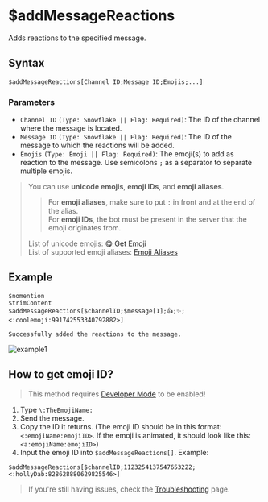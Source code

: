 # $addMessageReactions
Adds reactions to the specified message.

## Syntax
```
$addMessageReactions[Channel ID;Message ID;Emojis;...]
```

### Parameters
- `Channel ID` `(Type: Snowflake || Flag: Required)`: The ID of the channel where the message is located.
- `Message ID` `(Type: Snowflake || Flag: Required)`: The ID of the message to which the reactions will be added.
- `Emojis` `(Type: Emoji || Flag: Required)`: The emoji(s) to add as reaction to the message. Use semicolons `;` as a separator to separate multiple emojis.

> You can use **unicode emojis**, **emoji IDs**, and **emoji aliases**.
> > For **emoji aliases**, make sure to put `:` in front and at the end of the alias. \
> > For **emoji IDs**, the bot must be present in the server that the emoji originates from. 
> 
> List of unicode emojis: [😋 Get Emoji](https://getemoji.com) \
> List of supported emoji aliases: [Emoji Aliases](https://botdesignerdiscord.com/public/emoji_alias_list)

## Example
```
$nomention
$trimContent
$addMessageReactions[$channelID;$message[1];👍;✨;<:coolemoji:991742553340792882>]

Successfully added the reactions to the message.
```
![example1](https://user-images.githubusercontent.com/111157596/249183563-89753bae-aa63-4f42-8172-30975f468189.gif)

## How to get emoji ID?

> This method requires [Developer Mode](https://support.discord.com/hc/en-us/articles/206346498-Where-can-I-find-my-User-Server-Message-ID-) to be enabled! 

1. Type `\:TheEmojiName:`
2. Send the message.
3. Copy the ID it returns. (The emoji ID should be in this format: `<:emojiName:emojiID>`. If the emoji is animated, it should look like this: `<a:emojiName:emojiID>`)
4. Input the emoji ID into `$addMessageReactions[]`. Example:

 ```$addMessageReactions[$channelID;1123254137547653222;<:hollyDab:828628880629825546>]```


> If you're still having issues, check the [Troubleshooting](../resources/troubleshooting.md#the-bot-fails-to-add-reactions) page.

